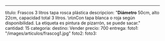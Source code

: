 ---
titulo: Frascos 3 litros tapa rosca plástica
descripcion: "**Diámetro** 50cm, alto 22cm, capacidad total 3 litros. \n\nCon tapa
  blanca o roja según disponibilidad. La etiqueta es pintura de pizarrón, se puede
  sacar."
cantidad: 15
categoria: 
destino: Vender
precio: 700
entrega: 
foto1: "/images/articulos/frascog1.jpg"
foto2: 
foto3: 

